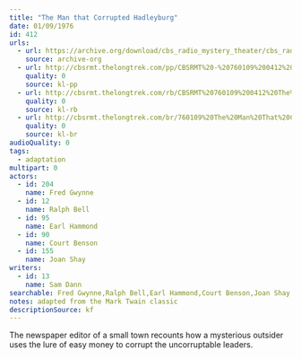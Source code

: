 ```yaml
---
title: "The Man that Corrupted Hadleyburg"
date: 01/09/1976
id: 412
urls: 
  - url: https://archive.org/download/cbs_radio_mystery_theater/cbs_radio_mystery_theater-0401-0450.zip/cbs_radio_mystery_theater-0401-0450%2Fcbsrmt_0412_the_man_that_corrupted_hadleyburg.mp3
    source: archive-org
  - url: http://cbsrmt.thelongtrek.com/pp/CBSRMT%20-%20760109%200412%20The%20Man%20That%20Corrupted%20Hadleyburg_pp.mp3
    quality: 0
    source: kl-pp
  - url: http://cbsrmt.thelongtrek.com/rb/CBSRMT%20760109%200412%20The%20Man%20That%20Corrupted%20Hadleyburg_wuwm%20recorded%2011_19_76.mp3
    quality: 0
    source: kl-rb
  - url: http://cbsrmt.thelongtrek.com/br/760109%20The%20Man%20That%20Corrupted%20Hadleyburg%20WOR.mp3
    quality: 0
    source: kl-br
audioQuality: 0
tags: 
  - adaptation
multipart: 0
actors:  
  - id: 204
    name: Fred Gwynne  
  - id: 12
    name: Ralph Bell  
  - id: 95
    name: Earl Hammond  
  - id: 90
    name: Court Benson  
  - id: 155
    name: Joan Shay
writers:  
  - id: 13
    name: Sam Dann
searchable: Fred Gwynne,Ralph Bell,Earl Hammond,Court Benson,Joan Shay Sam Dann
notes: adapted from the Mark Twain classic
descriptionSource: kf
---
```

The newspaper editor of a small town recounts how a mysterious outsider uses the lure of easy money to corrupt the uncorruptable leaders.
